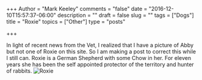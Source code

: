 +++
Author = "Mark Keeley"
comments = "false"
date = "2016-12-10T15:57:37-06:00"
description = ""
draft = false
slug = ""
tags = ["Dogs"]
title = "Roxie"
topics = ["Other"]
type = "posts"

+++

In light of recent news from the Vet, I realized that I have a picture of Abby but not one of Roxie on this site. So I am making a post to correct this while I still can. Roxie is a German Shepherd with some Chow in her. For eleven years she has been the self appointed protector of the territory and hunter of rabbits.
![Roxie](/media/img/roxie.jpg "Roxie")
<!--more-->

